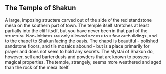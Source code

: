 ## The Temple of Shakun

A large, imposing structure carved out of the side of the red standstone mesa on the southern part of town. The temple itself stretches at least partially into the cliff itself, but you have never been in that part of the structure. Non-initiates are only allowed access to a few outbuildings, and to the chapel to Shakun facing the oasis. The chapel is beautiful - polished sandstone floors, and tile mosaics abound - but is a place primarily for prayer and does not seem to hold any secrets. The Mystai of Shakun do, however, sell and barter dusts and powders that are known to possess magical properties. The temple, strangely, seems more weathered and aged than the rock of the mesa itself.

